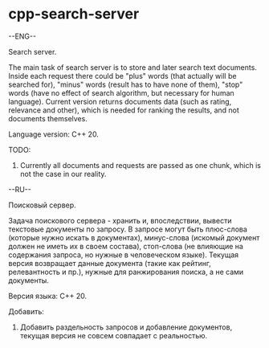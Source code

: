 # cpp-search-server

--ENG--

Search server.

The main task of search server is to store and later search text documents.
Inside each request there could be "plus" words (that actually will be searched for),
"minus" words (result has to have none of them),
"stop" words (have no effect of search algorithm, but necessary for human language).
Current version returns documents data (such as rating, relevance and other),
which is needed for ranking the results, and not documents themselves.

Language version: C++ 20.

TODO:
1) Currently all documents and requests are passed as one chunk, which is not the case in our reality.



--RU--

Поисковый сервер.

Задача поискового сервера - хранить и, впоследствии, вывести текстовые документы по запросу.
В запросе могут быть плюс-слова (которые нужно искать в документах),
минус-слова (искомый документ должен не иметь их в своем состава),
стоп-слова (не влияющие на содержания запроса, но нужные в человеческом языке).
Текущая версия возвращает данные документа (такие как рейтинг, релевантность и пр.),
нужные для ранжирования поиска, а не сами документы.

Версия языка: C++ 20.

Добавить:
1) Добавить раздельность запросов и добавление документов, текущая версия не совсем совпадает с реальностью.
